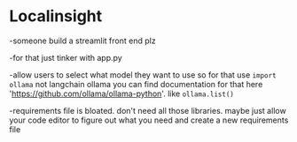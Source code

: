 # Localinsight

-someone build a streamlit front end plz

-for that just tinker with app.py

-allow users to select what model they want to use so for that use `import ollama` not langchain ollama you can find documentation for that here 'https://github.com/ollama/ollama-python'. like `ollama.list()` 

-requirements file is bloated. don't need all those libraries. maybe just allow your code editor to figure out what you need and create a new requirements file
